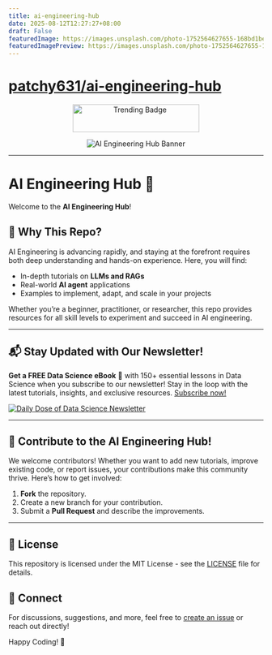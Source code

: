 ```yaml
---
title: ai-engineering-hub
date: 2025-08-12T12:27:27+08:00
draft: False
featuredImage: https://images.unsplash.com/photo-1752564627655-168bd1be3202?ixid=M3w0NjAwMjJ8MHwxfHJhbmRvbXx8fHx8fHx8fDE3NTQ5NzI4MTV8&ixlib=rb-4.1.0
featuredImagePreview: https://images.unsplash.com/photo-1752564627655-168bd1be3202?ixid=M3w0NjAwMjJ8MHwxfHJhbmRvbXx8fHx8fHx8fDE3NTQ5NzI4MTV8&ixlib=rb-4.1.0
---
```


# [patchy631/ai-engineering-hub](https://github.com/patchy631/ai-engineering-hub)

<p align="center">
  <a href="https://trendshift.io/repositories/12800">
    <img src="assets/TRENDING-BADGE.png" alt="Trending Badge" style="width: 250px; height: 55px;" width="250" height="55"/>
  </a>
</p>

<p align="center">
  <img src="assets/ai-eng-hub.gif" alt="AI Engineering Hub Banner">
</p>

---

# AI Engineering Hub 🚀
Welcome to the **AI Engineering Hub**!

## 🌟 Why This Repo?
AI Engineering is advancing rapidly, and staying at the forefront requires both deep understanding and hands-on experience. Here, you will find:
- In-depth tutorials on **LLMs and RAGs**
- Real-world **AI agent** applications
- Examples to implement, adapt, and scale in your projects

Whether you’re a beginner, practitioner, or researcher, this repo provides resources for all skill levels to experiment and succeed in AI engineering.

---

## 📬 Stay Updated with Our Newsletter!
**Get a FREE Data Science eBook** 📖 with 150+ essential lessons in Data Science when you subscribe to our newsletter! Stay in the loop with the latest tutorials, insights, and exclusive resources. [Subscribe now!](https://join.dailydoseofds.com)

[![Daily Dose of Data Science Newsletter](https://github.com/patchy631/ai-engineering/blob/main/resources/join_ddods.png)](https://join.dailydoseofds.com)

---

## 📢 Contribute to the AI Engineering Hub!
We welcome contributors! Whether you want to add new tutorials, improve existing code, or report issues, your contributions make this community thrive. Here’s how to get involved:
1. **Fork** the repository.
2. Create a new branch for your contribution.
3. Submit a **Pull Request** and describe the improvements.

---

## 📜 License
This repository is licensed under the MIT License - see the [LICENSE](LICENSE) file for details.

## 💬 Connect
For discussions, suggestions, and more, feel free to [create an issue](https://github.com/patchy631/ai-engineering/issues) or reach out directly!

Happy Coding! 🎉

